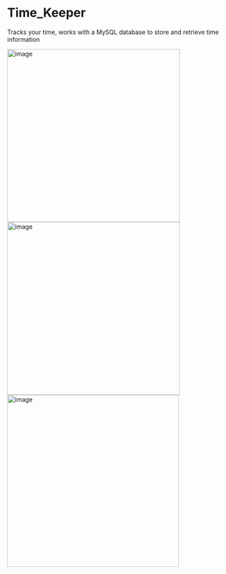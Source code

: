 # Time_Keeper
Tracks your time, works with a MySQL database to store and retrieve time information

<img width="398" alt="image" src="https://github.com/jwflammer/Time_Keeper/assets/23066085/def4d6a1-2886-4b1d-89fc-e4de1dcbb0b5">

<img width="398" alt="image" src="https://github.com/jwflammer/Time_Keeper/assets/23066085/ce878513-dade-4c97-aae4-d53ee06c45a4">

<img width="396" alt="image" src="https://github.com/jwflammer/Time_Keeper/assets/23066085/bba2285f-cacc-4362-a2e6-117eda7772f7">

<div id="data"></div>
<script>
fetch('https://proficientpc.com/time_keeper_tasks.php')
    .then(response => response.json())
    .then(data => {
        // The 'data' variable contains the JSON data from your PHP script.
        // You can now extract the specific information you want.
        const widget = document.querySelector('#data');
        let output = '';
        for (let task of data) {
            output += `Name: ${task.task_name}, Start time: ${task.start_time},
                End time: ${task.end_time},
                Duration: ${task.duration}<br>`;
        }
        widget.innerHTML = output;
    })
    .catch(error => console.error('Error:', error));

</script>
